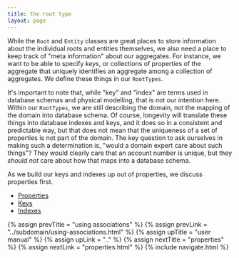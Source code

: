 ```yaml
---
title: the root type
layout: page
---
```


While the `Root` and `Entity` classes are great places to store
information about the individual roots and entities themselves, we
also need a place to keep track of "meta information" about our
aggregates. For instance, we want to be able to specify _keys_, or
collections of properties of the aggregate that uniquely identifies an
aggregate among a collection of aggregates. We define these things in
our `RootTypes`.

It's important to note that, while "key" and "index" are terms used in
database schemas and physical modelling, that is not our intention
here. Within our `RootTypes`, we are still describing the domain, not
the mapping of the domain into database schema. Of course, longevity
will translate these things into database indexes and keys, and it
does so in a consistent and predictable way, but that does not mean
that the uniqueness of a set of properties is not part of the
domain. The key question to ask ourselves in making such a
determination is, "would a domain expert care about such things"?
They would clearly care that an account number is unique, but they
_should not_ care about how that maps into a database schema.

As we build our keys and indexes up out of properties, we discuss
properties first.

- [Properties](properties.html)
- [Keys](keys.html)
- [Indexes](indexes.html)

{% assign prevTitle = "using associations" %}
{% assign prevLink = "../subdomain/using-associations.html" %}
{% assign upTitle = "user manual" %}
{% assign upLink = ".." %}
{% assign nextTitle = "properties" %}
{% assign nextLink = "properties.html" %}
{% include navigate.html %}

